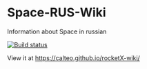 # Space-RUS-Wiki
Information about Space in russian

[![Build status](https://ci.appveyor.com/api/projects/status/e7g400yoljlkc6a0/branch/main?svg=true)](https://ci.appveyor.com/project/Calteo/rocketX-wiki/branch/main)

View it at https://calteo.github.io/rocketX-wiki/
